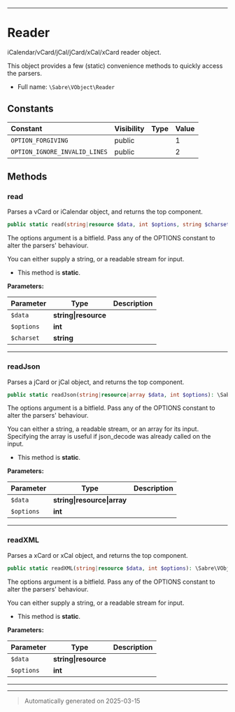 ***

# Reader

iCalendar/vCard/jCal/jCard/xCal/xCard reader object.

This object provides a few (static) convenience methods to quickly access
the parsers.

* Full name: `\Sabre\VObject\Reader`


## Constants

| Constant | Visibility | Type | Value |
|:---------|:-----------|:-----|:------|
|`OPTION_FORGIVING`|public| |1|
|`OPTION_IGNORE_INVALID_LINES`|public| |2|


## Methods


### read

Parses a vCard or iCalendar object, and returns the top component.

```php
public static read(string|resource $data, int $options, string $charset = &#039;UTF-8&#039;): \Sabre\VObject\Document
```

The options argument is a bitfield. Pass any of the OPTIONS constant to
alter the parsers' behaviour.

You can either supply a string, or a readable stream for input.

* This method is **static**.




**Parameters:**

| Parameter | Type | Description |
|-----------|------|-------------|
| `$data` | **string&#124;resource** |  |
| `$options` | **int** |  |
| `$charset` | **string** |  |





***

### readJson

Parses a jCard or jCal object, and returns the top component.

```php
public static readJson(string|resource|array $data, int $options): \Sabre\VObject\Document
```

The options argument is a bitfield. Pass any of the OPTIONS constant to
alter the parsers' behaviour.

You can either a string, a readable stream, or an array for its input.
Specifying the array is useful if json_decode was already called on the
input.

* This method is **static**.




**Parameters:**

| Parameter | Type | Description |
|-----------|------|-------------|
| `$data` | **string&#124;resource&#124;array** |  |
| `$options` | **int** |  |





***

### readXML

Parses a xCard or xCal object, and returns the top component.

```php
public static readXML(string|resource $data, int $options): \Sabre\VObject\Document
```

The options argument is a bitfield. Pass any of the OPTIONS constant to
alter the parsers' behaviour.

You can either supply a string, or a readable stream for input.

* This method is **static**.




**Parameters:**

| Parameter | Type | Description |
|-----------|------|-------------|
| `$data` | **string&#124;resource** |  |
| `$options` | **int** |  |





***


***
> Automatically generated on 2025-03-15

